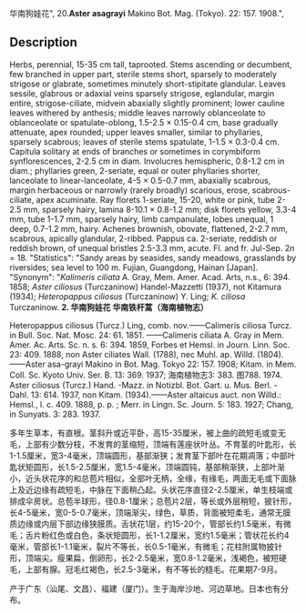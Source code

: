 华南狗娃花",
20.**Aster asagrayi** Makino Bot. Mag. (Tokyo). 22: 157. 1908.",

## Description
Herbs, perennial, 15-35 cm tall, taprooted. Stems ascending or decumbent, few branched in upper part, sterile stems short, sparsely to moderately strigose or glabrate, sometimes minutely short-stipitate glandular. Leaves sessile, glabrous or adaxial veins sparsely strigose, eglandular, margin entire, strigose-ciliate, midvein abaxially slightly prominent; lower cauline leaves withered by anthesis; middle leaves narrowly oblanceolate to oblanceolate or spatulate-oblong, 1.5-2.5 × 0.15-0.4 cm, base gradually attenuate, apex rounded; upper leaves smaller, similar to phyllaries, sparsely scabrous; leaves of sterile stems spatulate, 1-1.5 × 0.3-0.4 cm. Capitula solitary at ends of branches or sometimes in corymbiform synflorescences, 2-2.5 cm in diam. Involucres hemispheric, 0.8-1.2 cm in diam.; phyllaries green, 2-seriate, equal or outer phyllaries shorter, lanceolate to linear-lanceolate, 4-5 × 0.5-0.7 mm, abaxially scabrous, margin herbaceous or narrowly (rarely broadly) scarious, erose, scabrous-ciliate, apex acuminate. Ray florets 1-seriate, 15-20, white or pink, tube 2-2.5 mm, sparsely hairy, lamina 8-10.1 × 0.8-1.2 mm; disk florets yellow, 3.3-4 mm, tube 1-1.7 mm, sparsely hairy, limb campanulate, lobes unequal, 1 deep, 0.7-1.2 mm, hairy. Achenes brownish, obovate, flattened, 2-2.7 mm, scabrous, apically glandular, 2-ribbed. Pappus ca. 2-seriate, reddish or reddish brown, of unequal bristles 2.5-3.3 mm, acute. Fl. and fr. Jul-Sep. 2*n* = 18.
  "Statistics": "Sandy areas by seasides, sandy meadows, grasslands by riversides; sea level to 100 m. Fujian, Guangdong, Hainan [Japan].
  "Synonym": "*Kalimeris ciliata* A. Gray, Mem. Amer. Acad. Arts, n.s., 6: 394. 1858; *Aster ciliosus* (Turczaninow) Handel-Mazzetti (1937), not Kitamura (1934); *Heteropappus ciliosus* (Turczaninow) Y. Ling; *K. ciliosa* Turczaninow.
**2. 华南狗娃花 华南铁杆蒿（海南植物志）**

Heteropappus ciliosus (Turcz.) Ling, comb. nov.——Calimeris ciliosa Turcz. in Bull. Soc. Nat. Mosc. 24: 61. 1851. ——Calimeris ciliata A. Gray in Mem. Amer. Ac. Arts. Sc. n. s. 6: 394. 1859, Forbes et Hemsl. in Journ. Linn. Soc. 23: 409. 1888, non Aster ciliates Wall. (1788), nec Muhl. ap. Willd. (1804). ——Aster asa-grayi Makino in Bot. Mag. Tokyo 22: 157. 1908; Kitam. in Mem. Coll. Sc. Kyoto Univ. Ser. B. 13: 369. 1937; 海南植物志3: 383. 图788. 1974. Aster ciliosus (Turcz.) Hand. -Mazz. in Notizbl. Bot. Gart. u. Mus. Berl. -Dahl. 13: 614. 1937, non Kitam. (1934).——Aster altaicus auct. non Willd.: Hemsl., l. c. 409. 1888, p. p. ; Merr. in Lingn. Sc. Journ. 5: 183. 1927; Chang, in Sunyats. 3: 283. 1937.

多年生草本，有直根。茎斜升或近平卧，高15-35厘米，被上曲的疏短毛或变无毛，上部有少数分枝，不发育的茎缩短，顶端有莲座状叶丛。不育茎的叶匙形，长1-1.5厘米，宽3-4毫米，顶端圆形，基部渐狭；发育茎下部叶在花期凋落；中部叶匙状矩圆形，长1.5-2.5厘米，宽1.5-4毫米，顶端圆钝，基部稍渐狭，上部叶渐小，近头状花序的和总苞片相似，全部叶无柄，全缘，有缘毛，两面无毛或下面脉上及近边缘有疏短毛，中脉在下面稍凸起。头状花序直径2-2.5厘米，单生枝端或排成伞房状。总苞半球形，径0.8-1厘米；总苞片2层，等长或外层稍短，披针形，长4-5毫米，宽0-5-0.7毫米，顶端渐尖，绿色，草质，背面被短柔毛，通常无膜质边缘或内层下部边缘狭膜质。舌状花1层，约15-20个，管部长约1.5毫米，有微毛；舌片粉红色或白色，条状矩圆形，长1-1.2厘米，宽约1.5毫米；管状花长约4毫米，管部长1-1.1毫米，裂片不等长，长0.5-1毫米，有微毛；花柱附属物披针形，顶端尖。瘦果扁，倒卵形，长2-2.5毫米，宽0.8-1.2毫米，浅褐色，被短硬毛，上部有腺。冠毛红褐色，长2.5-3毫米，有不等长的糙毛。花果期7-9月。

产于广东（汕尾、文昌）、福建（厦门）。生于海岸沙地、河边草地。日本也有分布。
